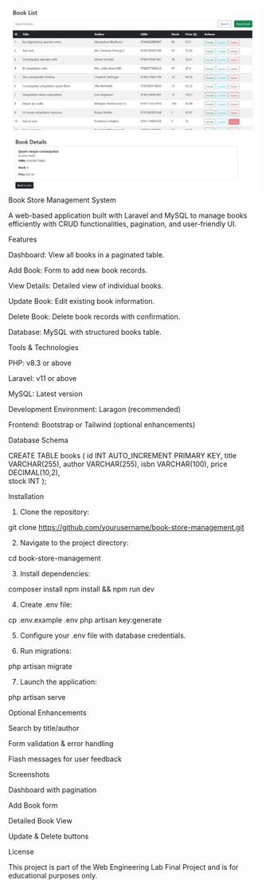 ![image alt](https://github.com/RaisaRasmeen/book-store/blob/83f0cfc2eb0c08ef39fa80e13a8ca2f36e7299bc/bookstore-copy/IMG-20250526-WA0003.jpg)
![image alt](https://github.com/RaisaRasmeen/book-store/blob/92b648690fb95a9641e0f7b944025debf5ebfb22/bookstore-copy/IMG-20250526-WA0004.jpg)
Book Store Management System

A web-based application built with Laravel and MySQL to manage books efficiently with CRUD functionalities, pagination, and user-friendly UI.

Features

Dashboard: View all books in a paginated table.

Add Book: Form to add new book records.

View Details: Detailed view of individual books.

Update Book: Edit existing book information.

Delete Book: Delete book records with confirmation.

Database: MySQL with structured books table.


Tools & Technologies

PHP: v8.3 or above

Laravel: v11 or above

MySQL: Latest version

Development Environment: Laragon (recommended)

Frontend: Bootstrap or Tailwind (optional enhancements)


Database Schema

CREATE TABLE books (
    id INT AUTO_INCREMENT PRIMARY KEY,
    title VARCHAR(255),
    author VARCHAR(255),
    isbn VARCHAR(100),
    price DECIMAL(10,2),    
    stock INT
);

Installation

1. Clone the repository:

git clone https://github.com/yourusername/book-store-management.git


2. Navigate to the project directory:

cd book-store-management


3. Install dependencies:

composer install
npm install && npm run dev


4. Create .env file:

cp .env.example .env
php artisan key:generate


5. Configure your .env file with database credentials.


6. Run migrations:

php artisan migrate


7. Launch the application:

php artisan serve



Optional Enhancements

Search by title/author

Form validation & error handling

Flash messages for user feedback


Screenshots

Dashboard with pagination

Add Book form

Detailed Book View

Update & Delete buttons


License

This project is part of the Web Engineering Lab Final Project and is for educational purposes only.
